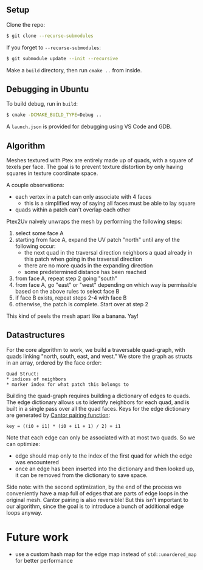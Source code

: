 ## Setup
Clone the repo:
```bash
$ git clone --recurse-submodules
```

If you forget to `--recurse-submodules`:
```bash
$ git submodule update --init --recursive
```

Make a `build` directory, then run `cmake ..` from inside.

## Debugging in Ubuntu

To build debug, run in `build`:
```bash
$ cmake -DCMAKE_BUILD_TYPE=Debug ..
```

A `launch.json` is provided for debugging using VS Code and GDB.

## Algorithm

Meshes textured with Ptex are entirely made up of quads, with a square of texels per face.
The goal is to prevent texture distortion by only having squares in texture coordinate space.

A couple observations:
* each vertex in a patch can only associate with 4 faces
  * this is a simplified way of saying all faces must be able to lay square
* quads within a patch can't overlap each other

Ptex2Uv naively unwraps the mesh by performing the following steps:
1) select some face A
2) starting from face A, expand the UV patch "north" until any of the following occur:
    * the next quad in the traversal direction neighbors a quad already in this patch when going in the traversal direction
    * there are no more quads in the expanding direction
    * some predetermined distance has been reached
3) from face A, repeat step 2 going "south"
4) from face A, go "east" or "west" depending on which way is permissible based on the above rules to select face B
5) if face B exists, repeat steps 2-4 with face B
6) otherwise, the patch is complete. Start over at step 2

This kind of peels the mesh apart like a banana. Yay!

## Datastructures

For the core algorithm to work, we build a traversable quad-graph, with quads linking "north, south, east, and west."
We store the graph as structs in an array, ordered by the face order:
```
Quad Struct:
* indices of neighbors
* marker index for what patch this belongs to
```

Building the quad-graph requires building a dictionary of edges to quads.
The edge dictionary allows us to identify neighbors for each quad, and is built in a single pass over all the quad faces.
Keys for the edge dictionary are generated by [Cantor pairing function](http://mathworld.wolfram.com/PairingFunction.html):
```
key = ((i0 + i1) * (i0 + i1 + 1) / 2) + i1
```
Note that each edge can only be associated with at most two quads. So we can optimize:
* edge should map only to the index of the first quad for which the edge was encountered
* once an edge has been inserted into the dictionary and then looked up, it can be removed from the dictionary to save space.

Side note: with the second optimization, by the end of the process we conveniently have a map full of edges that are parts of edge loops in the original mesh. Cantor pairing is also reversible! But this isn't important to our algorithm, since the goal is to introduce a bunch of additional edge loops anyway.

# Future work
* use a custom hash map for the edge map instead of `std::unordered_map` for better performance
